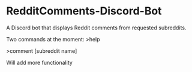 # RedditComments-Discord-Bot
A Discord bot that displays Reddit comments from requested subreddits.

Two commands at the moment: 
\>help

\>comment \[subreddit name]

Will add more functionality
